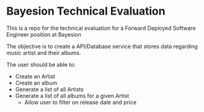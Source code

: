 # Bayesion Technical Evaluation
This is a repo for the technical evaluation for a Forward Deployed Software Engineer position at Bayesion

The objective is to create a API/Database service that stores data regarding music artist and their albums.

The user should be able to:
- Create an Artist
- Create an album
- Generate a list of all Artists
- Generate a list of all albums for a given Artist
    - Allow user to filter on release date and price